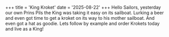 +++
title = 'King Kroket'
date = '2025-08-22' 
+++
Hello Sailors, yesterday our own Prins Pils the King was taking it easy on its sailboat. Lurking a beer and even got time to get a kroket on its way to his mother sailboat. And even got a hat as goodie.
Lets follow by example and order Krokets today and live as a King!